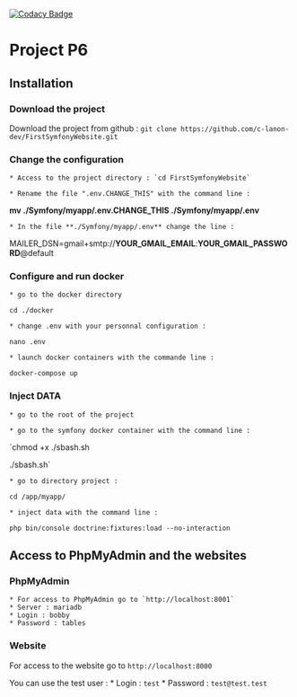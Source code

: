 [![Codacy Badge](https://app.codacy.com/project/badge/Grade/eab5d78c07814f4d8c8ff28dcd75b0d0)](https://www.codacy.com/gh/clopenclassrooms/p6/dashboard?utm_source=github.com&amp;utm_medium=referral&amp;utm_content=clopenclassrooms/p6&amp;utm_campaign=Badge_Grade)

# Project P6
## Installation
### Download the project
Download the project from github : 
`git clone https://github.com/c-lanon-dev/FirstSymfonyWebsite.git`

### Change the configuration
    * Access to the project directory : `cd FirstSymfonyWebsite`

    * Rename the file ".env.CHANGE_THIS" with the command line : 
**mv ./Symfony/myapp/.env.CHANGE_THIS ./Symfony/myapp/.env**

    * In the file **./Symfony/myapp/.env** change the line : 
MAILER_DSN=gmail+smtp://**YOUR_GMAIL_EMAIL**:**YOUR_GMAIL_PASSWORD**@default

### Configure and run docker
    * go to the docker directory 
`cd ./docker`

    * change .env with your personnal configuration : 
`nano .env`

    * launch docker containers with the commande line : 
`docker-compose up`

### Inject DATA
    * go to the root of the project

    * go to the symfony docker container with the command line :
`chmod +x ./sbash.sh

./sbash.sh`

    * go to directory project : 
`cd /app/myapp/`

    * inject data with the command line :
`php bin/console doctrine:fixtures:load --no-interaction`

## Access to PhpMyAdmin and the websites
### PhpMyAdmin
    * For access to PhpMyAdmin go to `http://localhost:8001`
    * Server : mariadb
    * Login : bobby
    * Password : tables
### Website
For access to the website go to `http://localhost:8000`

You can use the test user : 
    * Login : `test`
    * Password : `test@test.test`